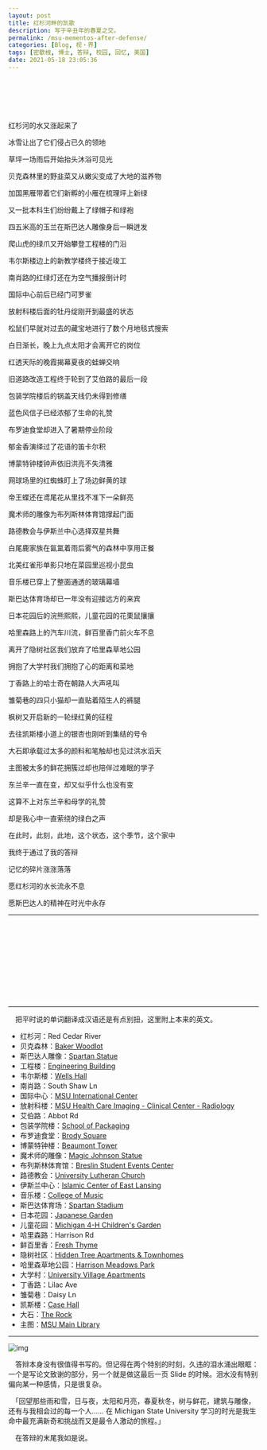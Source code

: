 ```yaml
---
layout: post
title: 红杉河畔的凯歌
description: 写于辛丑年的春夏之交。
permalink: /msu-mementos-after-defense/
categories: [Blog, 视・界]
tags: [密歇根, 博士, 答辩, 校园, 回忆, 美国]
date: 2021-05-18 23:05:36
---
```


# 　

红杉河的水又涨起来了

冰雪让出了它们侵占已久的领地

草坪一场雨后开始抬头沐浴可见光

贝克森林里的野韭菜又从嫩尖变成了大地的滋养物

加国黑雁带着它们新孵的小雁在梳理坪上新绿

又一批本科生们纷纷戴上了绿帽子和绿袍

四五米高的玉兰在斯巴达人雕像身后一瞬迸发

爬山虎的绿爪又开始攀登工程楼的门沿

韦尔斯楼边上的新教学楼终于接近竣工

南肖路的红绿灯还在为空气播报倒计时

国际中心前后已经门可罗雀

放射科楼后面的牡丹绽刚开到最盛的状态

松鼠们早就对过去的藏宝地进行了数个月地毯式搜索

白日渐长，晚上九点太阳才会离开它的岗位

红透天际的晚霞揭幕夏夜的蛙蝉交响

旧道路改造工程终于轮到了艾伯路的最后一段

包装学院楼后的锅盖天线仍未得到修缮

蓝色风信子已经浓郁了生命的礼赞

布罗迪食堂却进入了暑期停业阶段

郁金香演绎过了花语的笛卡尔积

博蒙特钟楼钟声依旧洪亮不失清雅

网球场里的红蜘蛛盯上了场边鲜黄的球

帝王蝶还在鸢尾花从里找不准下一朵鲜亮

魔术师的雕像为布列斯林体育馆撑起门面

路德教会与伊斯兰中心选择双星共舞

白尾鹿家族在氤氲着雨后雾气的森林中享用正餐

北美红雀形单影只地在菜园里巡视小昆虫

音乐楼已穿上了整面通透的玻璃幕墙

斯巴达体育场却已一年没有迎接远方的来宾

日本花园后的浣熊熙熙，儿童花园的花栗鼠攘攘

哈里森路上的汽车川流，鲜百里香门前火车不息

离开了隐树社区我们放弃了哈里森草地公园

拥抱了大学村我们拥抱了心的距离和菜地

丁香路上的哈士奇在朝路人大声吼叫

雏菊巷的四只小猫却一直贴着陌生人的裤腿

枫树又开启新的一轮绿红黄的征程

去往凯斯楼小道上的银杏也刚听到集结的号令

大石即承载过太多的颜料和笔触却也见过洪水滔天

主图被太多的鲜花拥簇过却也陪伴过难眠的学子

东兰辛一直在变，却又似乎什么也没有变

这算不上对东兰辛和母学的礼赞

却是我心中一直萦绕的绿白之声

在此时，此刻，此地，这个状态，这个季节，这个家中

我终于通过了我的答辩

记忆的碎片涨涨落落

愿红杉河的水长流永不息

愿斯巴达人的精神在时光中永存

---

　

　

　

　

　

---

　把平时说的单词翻译成汉语还是有点别扭，这里附上本来的英文。

-   红杉河：Red Cedar River
-   贝克森林：[Baker Woodlot](https://goo.gl/maps/D55C28nTK2K8rKSC6)
-   斯巴达人雕像：[Spartan Statue](https://goo.gl/maps/ZreUxrMuGD2hJG5a9)
-   工程楼：[Engineering Building](https://goo.gl/maps/gY9W5JWARdJoiY6m7)
-   韦尔斯楼：[Wells Hall](https://goo.gl/maps/wVNU7aEa2rhbYSKD8)
-   南肖路：South Shaw Ln
-   国际中心：[MSU International Center](https://goo.gl/maps/t6XeuhnTv6GoezDEA)
-   放射科楼：[MSU Health Care Imaging - Clinical Center - Radiology](https://goo.gl/maps/CBQv3Tx1DRi6gW6a8)
-   艾伯路：Abbot Rd
-   包装学院楼：[School of Packaging](https://goo.gl/maps/wCsWtR4Ygoq2dNmd7)
-   布罗迪食堂：[Brody Square](https://goo.gl/maps/17tcRgD9eGQUXZEr9)
-   博蒙特钟楼：[Beaumont Tower](https://goo.gl/maps/bfPigJ9mx8FnJTqo6)
-   魔术师的雕像：[Magic Johnson Statue](https://goo.gl/maps/E7MtiH7XGVs11kyK7)
-   布列斯林体育馆：[Breslin Student Events Center](https://goo.gl/maps/1oPJdSax65iXkyu7A)
-   路德教会：[University Lutheran Church](https://goo.gl/maps/AxZCADhrbAPqNuLt9)
-   伊斯兰中心：[Islamic Center of East Lansing](https://goo.gl/maps/3t9UXqUt5tmdX9Yw7)
-   音乐楼：[College of Music](https://goo.gl/maps/Rg3Vj2GmEbTuN6hdA)
-   斯巴达体育场：[Spartan Stadium](https://goo.gl/maps/hd4EdRRmnLRx4Jne9)
-   日本花园：[Japanese Garden](https://goo.gl/maps/xJKSqJ6GYE3oRUnv7)
-   儿童花园：[Michigan 4-H Children's Garden](https://goo.gl/maps/rvjXfinkL9pr6MPi9)
-   哈里森路：Harrison Rd
-   鲜百里香：[Fresh Thyme](https://g.page/FreshThymeFMEastLansing?share)
-   隐树社区：[Hidden Tree Apartments & Townhomes](https://g.page/HiddentreeApartments?share)
-   哈里森草地公园：[Harrison Meadows Park](https://goo.gl/maps/frrCUUykDmnG4KLj9)
-   大学村：[University Village Apartments](https://goo.gl/maps/S2fvEddzXhEVhBS98)
-   丁香路：Lilac Ave
-   雏菊巷：Daisy Ln
-   凯斯楼：[Case Hall](https://goo.gl/maps/3uLsSitQ9Y5krEZg9)
-   大石：[The Rock](https://goo.gl/maps/gQhFXuTmAvJawdT69)
-   主图：[MSU Main Library](https://goo.gl/maps/tNmcASN4iRStEqPMA)

---

![img]({{site.img-hosting}}/Pic4Post/msu-memo-after-defense/defense-end-qa.jpg "End of My Defense")

　答辩本身没有很值得书写的。但记得在两个特别的时刻，久违的泪水涌出眼眶：一个是写论文致谢的部分，另一个就是做这最后一页 Slide 的时候。泪水没有特别偏向某一种感情，只是很复杂。

　「回望那些雨和雪，日与夜，太阳和月亮，春夏秋冬，树与鲜花，建筑与雕像，还有与我相会过的每一个人…… 在 Michigan State University 学习的时光是我生命中最充满新奇和挑战而又是最令人激动的旅程。」

　在答辩的末尾我如是说。
